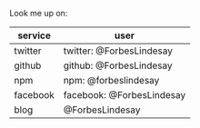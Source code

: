 Look me up on:

service  | user
---------|-----
twitter  | twitter: @ForbesLindesay
github   | github: @ForbesLindesay
npm      | npm: @forbeslindesay
facebook | facebook: @ForbesLindesay
blog   | @ForbesLindesay

